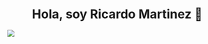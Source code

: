 <div align="center">
<h1 align="center">Hola, soy Ricardo Martinez</a> 👋</h1>
</div>
<img src="https://imgur.com/a/5er8MT8">

<!--
**Rik4rd0/Rik4rd0** is a ✨ _special_ ✨ repository because its `README.md` (this file) appears on your GitHub profile.

Here are some ideas to get you started:

- 🔭 I’m currently working on ...
- 🌱 I’m currently learning ...
- 👯 I’m looking to collaborate on ...
- 🤔 I’m looking for help with ...
- 💬 Ask me about ...
- 📫 How to reach me: ...
- 😄 Pronouns: ...
- ⚡ Fun fact: ...
-->
